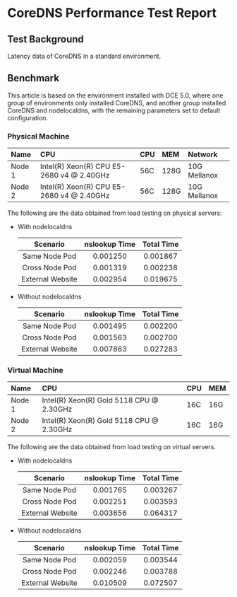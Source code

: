 # CoreDNS Performance Test Report

## Test Background

Latency data of CoreDNS in a standard environment.

## Benchmark

This article is based on the environment installed with DCE 5.0, where one group of environments only installed CoreDNS, and another group installed CoreDNS and nodelocaldns, with the remaining parameters set to default configuration.

### Physical Machine

| Name        | CPU                                       |  CPU  | MEM  | Network    |
|:------------|:------------------------------------------|:------|:-----|:-------------|
| Node 1      | Intel(R) Xeon(R) CPU E5-2680 v4 @ 2.40GHz |  56C  | 128G | 10G Mellanox |
| Node 2      | Intel(R) Xeon(R) CPU E5-2680 v4 @ 2.40GHz |  56C  | 128G | 10G Mellanox |

The following are the data obtained from load testing on physical servers:

- With nodelocaldns

    |        Scenario        |      nslookup Time    |     Total Time     |
    | :-----------------:|:-------------------: | :-----------: |
    | Same Node Pod          |       0.001250       |    0.001867   |
    | Cross Node Pod          |       0.001319       |    0.002238   |
    | External Website            |       0.002954       |    0.019675   |

- Without nodelocaldns

    |        Scenario        |      nslookup Time    |     Total Time     |
    | :-----------------:|:-------------------: | :-----------: |
    | Same Node Pod          |       0.001495       |    0.002200   |
    | Cross Node Pod          |       0.001563       |    0.002700   |
    | External Website            |       0.007863       |    0.027283   |

### Virtual Machine

| Name         | CPU                                       |  CPU  | MEM  |
|:------------|:------------------------------------------|:------|:-----|
| Node 1      | Intel(R) Xeon(R) Gold 5118 CPU @ 2.30GHz  |  16C  | 16G  |
| Node 2      | Intel(R) Xeon(R) Gold 5118 CPU @ 2.30GHz  |  16C  | 16G  |

The following are the data obtained from load testing on virtual servers.

- With nodelocaldns

    |        Scenario        |      nslookup Time    |     Total Time     |
    | :-----------------:|:-------------------: | :-----------: |
    | Same Node Pod          |       0.001765       |    0.003267   |
    | Cross Node Pod          |       0.002251       |    0.003593   |
    | External Website            |       0.003656       |    0.064317   |

- Without nodelocaldns

    |        Scenario        |      nslookup Time    |     Total Time     |
    | :-----------------:|:-------------------: | :-----------: |
    | Same Node Pod          |       0.002059       |    0.003544   |
    | Cross Node Pod          |       0.002246       |    0.003788   |
    | External Website            |       0.010509       |    0.072507   |
